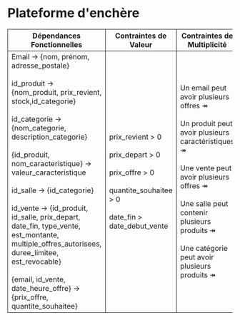 # Plateforme d'enchère


<table>
  <tr>
    <th style="border:1px solid">Dépendances Fonctionnelles</th>
    <th style="border:1px solid">Contraintes de Valeur</th>
    <th style="border:1px solid">Contraintes de Multiplicité</th>
    <th style="border:1px solid">Contraintes Contextuelles</th>
  </tr>
  <tr>
    <td style=" text-align: left; border:1px solid">
     Email → {nom, prénom, adresse_postale} <br><br>
     id_produit → {nom_produit, prix_revient, stock,id_categorie} <br><br>
     id_categorie → {nom_categorie, description_categorie} <br><br>
     {id_produit, nom_caracteristique} → valeur_caracteristique <br><br>
     id_salle → {id_categorie} <br><br>
     id_vente → {id_produit, id_salle, prix_depart, date_fin, type_vente, est_montante, multiple_offres_autorisees, duree_limitee, est_revocable} <br><br>
     {email, id_vente, date_heure_offre} → {prix_offre, quantite_souhaitee}
    </td>
    <td style=" text-align: left;   border:1px solid">
     prix_revient > 0 <br><br>
     prix_depart > 0 <br><br>
     prix_offre > 0 <br><br>
     quantite_souhaitee > 0 <br><br>
     date_fin > date_debut_vente
    </td>
    <td style=" text-align: left; border:1px solid">
     Un email peut avoir plusieurs offres ↠ <br><br>
     Un produit peut avoir plusieurs caractéristiques ↠ <br><br>
     Une vente peut avoir plusieurs offres ↠ <br><br>
     Une salle peut contenir plusieurs produits ↠ <br><br>
     Une catégorie peut avoir plusieurs produits ↠
    </td>
    <td style=" text-align: left; border:1px solid">
     Une vente ne concerne qu'un seul produit <br><br>
     Une vente n'a lieu que dans une seule salle <br><br>
     Une vente à durée libre implique un délai maximal de 10 minutes entre deux offres <br><br>
     Ventes par défaut : Montantes, Non révocables, Sans limite de temps, Permettant plusieurs enchères par utilisateur
    </td>
  </tr>
</table>

